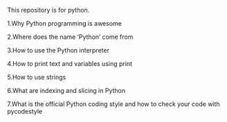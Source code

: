 This repository is for python.

1.Why Python programming is awesome

2.Where does the name ‘Python’ come from

3.How to use the Python interpreter

4.How to print text and variables using print

5.How to use strings

6.What are indexing and slicing in Python

7.What is the official Python coding style and how to check your code with pycodestyle
